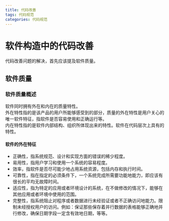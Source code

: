 ```yaml
---
title: 代码改善
tags: 代码规范
categories: 代码规范
---
```


# 软件构造中的代码改善

代码改善问题的解决，首先应该提及软件质量。

## 软件质量

### 软件质量概述

软件同时拥有外在和内在的质量特性。  
外在特性指的是该产品的用户所能够感受到的部分，质量的外在特性是用户关心的唯一软件特征，指软件是否容易使用和正确运行等。  
内在特性指的是软件内部结构、组织所体现出来的特性。软件在代码层次上具有的特性。

#### 软件的外在特征

* 正确性，指系统规范、设计和实现方面的错误的稀少程度。
* 易用性，指用户学习和使用一个系统的容易程度。
* 效率，指软件是否尽可能少地占用系统资源，包括内存和执行时间。
* 可靠性，指在指定的必须条件下，一个系统完成所需要功能地能力，即应该有很长的平均无故障时间。
* 适应性，指为特定的应用或者环境设计的系统，在不做修改的情况下，能够在其他应用或者环境中使用的范围。
* 完整性，指系统阻止对程序或者数据进行未经验证或者不正确访问地能力。限制未经授权用户的访问。例如：保证那些保存着并行数据的表格能够正确地并行修改，确保日期字段一定含有效地日期，等等。